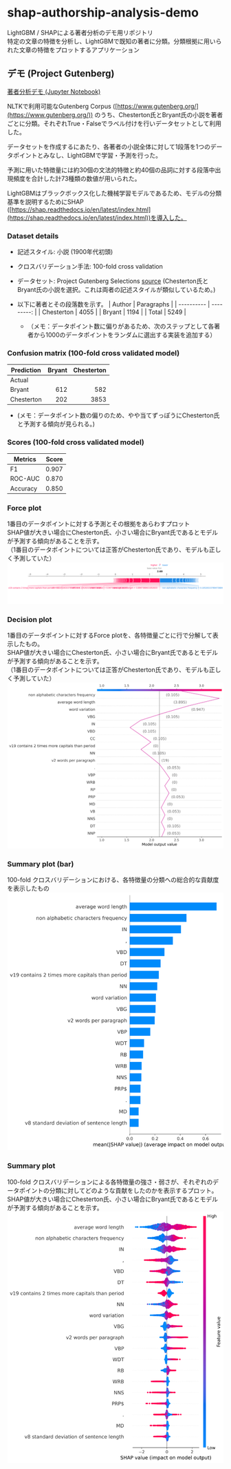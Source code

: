 # shap-authorship-analysis-demo

LightGBM / SHAPによる著者分析のデモ用リポジトリ  
特定の文章の特徴を分析し、LightGBMで既知の著者に分類。分類根拠に用いられた文章の特徴をプロットするアプリケーション

## デモ (Project Gutenberg)

[著者分析デモ (Jupyter Notebook)](demo/data_classifier/nltk_gutenberg_analysis_demo.ipynb)

NLTKで利用可能なGutenberg Corpus ([https://www.gutenberg.org/](https://www.gutenberg.org/)) のうち、Chesterton氏とBryant氏の小説を著者ごとに分類。それぞれTrue・Falseでラベル付けを行いデータセットとして利用した。

データセットを作成するにあたり、各著者の小説全体に対して1段落を1つのデータポイントとみなし、LightGBMで学習・予測を行った。

予測に用いた特徴量には約30個の文法的特徴と約40個の品詞に対する段落中出現頻度を合計した計73種類の数値が用いられた。

LightGBMはブラックボックス化した機械学習モデルであるため、モデルの分類基準を説明するためにSHAP ([https://shap.readthedocs.io/en/latest/index.html](https://shap.readthedocs.io/en/latest/index.html))を導入した。

### Dataset details

- 記述スタイル: 小説 (1900年代初頭)
- クロスバリデーション手法: 100-fold cross validation
- データセット: Project Gutenberg Selections [source](https://www.nltk.org/nltk_data/#:~:text=Project%20Gutenberg%20Selections%20%5B%20download%20%7C%20source%20%5D) (Chesterton氏とBryant氏の小説を選択。これは両者の記述スタイルが類似しているため。)

- 以下に著者とその段落数を示す。
  | Author     | Paragraphs |
  | ---------- | ---------: |
  | Chesterton |       4055 |
  | Bryant     |       1194 |
  | Total      |       5249 |

  - （メモ：データポイント数に偏りがあるため、次のステップとして各著者から1000のデータポイントをランダムに選出する実装を追加する）

### Confusion matrix (100-fold cross validated model)

| Prediction | Bryant | Chesterton |
| ---------- | -----: | ---------: |
| Actual     |        |            |
| Bryant     |    612 |        582 |
| Chesterton |    202 |       3853 |

- (メモ：データポイント数の偏りのため、やや当てずっぽうにChesterton氏と予測する傾向が見られる。)

### Scores (100-fold cross validated model)

| Metrics  | Score |
| -------- | ----: |
| F1       | 0.907 |
| ROC-AUC  | 0.870 |
| Accuracy | 0.850 |

### Force plot

1番目のデータポイントに対する予測とその根拠をあらわすプロット  
SHAP値が大きい場合にChesterton氏、小さい場合にBryant氏であるとモデルが予測する傾向があることを示す。  
（1番目のデータポイントについては正答がChesterton氏であり、モデルも正しく予測していた）
![Force](out/shap/figure/gutenberg/shap_force_plot.svg)

### Decision plot

1番目のデータポイントに対するForce plotを、各特徴量ごとに行で分解して表示したもの。  
SHAP値が大きい場合にChesterton氏、小さい場合にBryant氏であるとモデルが予測する傾向があることを示す。  
（1番目のデータポイントについては正答がChesterton氏であり、モデルも正しく予測していた）
![Decision](out/shap/figure/gutenberg/shap_decision_plot.svg)

### Summary plot (bar)

100-fold クロスバリデーションにおける、各特徴量の分類への総合的な貢献度を表示したもの  
![Summary_bar](out/shap/figure/gutenberg_kfold/shap_summary_plot_bar.svg)

### Summary plot

100-fold クロスバリデーションによる各特徴量の強さ・弱さが、それぞれのデータポイントの分類に対してどのような貢献をしたのかを表示するプロット。  
SHAP値が大きい場合にChesterton氏、小さい場合にBryant氏であるとモデルが予測する傾向があることを示す。  
![Summary](out/shap/figure/gutenberg_kfold/shap_summary_plot.svg)
